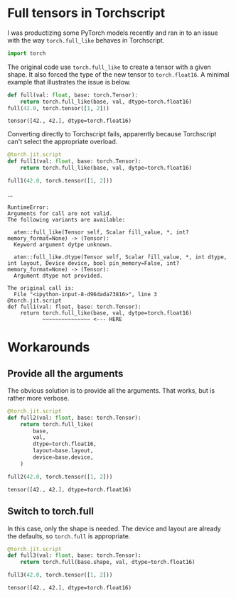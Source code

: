
# Full tensors in Torchscript

I was productizing some PyTorch models recently and ran in to an issue with the way `torch.full_like` behaves in Torchscript.


```python
import torch
```

The original code use `torch.full_like` to create a tensor with a given shape.  It also forced the type of the new tensor to `torch.float16`.  A minimal example that illustrates the issue is below.


```python
def full(val: float, base: torch.Tensor):
    return torch.full_like(base, val, dtype=torch.float16)
full(42.0, torch.tensor([1, 2]))
```




    tensor([42., 42.], dtype=torch.float16)



Converting directly to Torchscript fails, apparently because Torchscript can't select the appropriate overload.


```python
@torch.jit.script
def full1(val: float, base: torch.Tensor):
    return torch.full_like(base, val, dytpe=torch.float16)

full1(42.0, torch.tensor([1, 2]))
```
...

    RuntimeError: 
    Arguments for call are not valid.
    The following variants are available:
      
      aten::full_like(Tensor self, Scalar fill_value, *, int? memory_format=None) -> (Tensor):
      Keyword argument dytpe unknown.
      
      aten::full_like.dtype(Tensor self, Scalar fill_value, *, int dtype, int layout, Device device, bool pin_memory=False, int? memory_format=None) -> (Tensor):
      Argument dtype not provided.
    
    The original call is:
      File "<ipython-input-8-d96dada73816>", line 3
    @torch.jit.script
    def full1(val: float, base: torch.Tensor):
        return torch.full_like(base, val, dytpe=torch.float16)
               ~~~~~~~~~~~~~~~ <--- HERE



# Workarounds

## Provide all the arguments

The obvious solution is to provide all the arguments.  That works, but is rather more verbose.


```python
@torch.jit.script
def full2(val: float, base: torch.Tensor):
    return torch.full_like(
        base,
        val,
        dtype=torch.float16,
        layout=base.layout,
        device=base.device,
    )

full2(42.0, torch.tensor([1, 2]))
```




    tensor([42., 42.], dtype=torch.float16)



## Switch to torch.full

In this case, only the shape is needed.  The device and layout are already the defaults, so `torch.full` is appropriate.


```python
@torch.jit.script
def full3(val: float, base: torch.Tensor):
    return torch.full(base.shape, val, dtype=torch.float16)

full3(42.0, torch.tensor([1, 2]))
```




    tensor([42., 42.], dtype=torch.float16)


